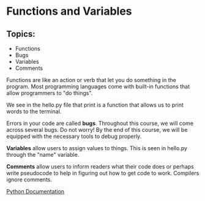 # Functions and Variables

<h2> Topics:  </h2>
<ul>
    <li>Functions </li>
    <li> Bugs </li>
    <li> Variables </li>
    <li> Comments </li>
</ul>
Functions are like an action or verb that let you do something in the program. Most programming languages come with built-in functions that allow programmers to "do things". <br/>

We see in the hello.py file that print is a function that allows us to print words to the terminal. 


Errors in your code are called <strong>bugs</strong>. Throughout this course, we will come across several bugs. Do not worry! By the end of this course, we will be equipped with the necessary tools to debug properly. 


<strong>Variables</strong> allow users to assign values to things. This is seen in hello.py through the "name" variable. 

<strong>Comments</strong> allow users to inform readers what their code does or perhaps write pseudocode to help in figuring out how to get code to work. Compilers ignore comments. 


[Python Documentation](https://docs.python.org)